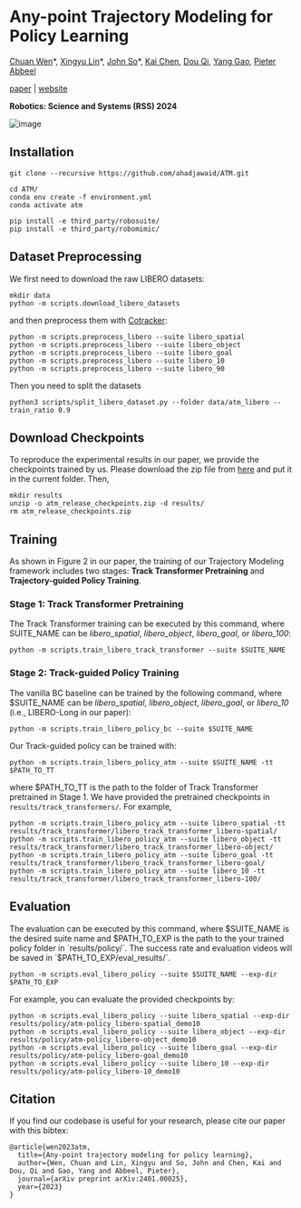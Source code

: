 # Any-point Trajectory Modeling for Policy Learning

[Chuan Wen](https://alvinwen428.github.io)\*,
[Xingyu Lin](https://xingyu-lin.github.io)\*,
[John So](https://www.johnrso.xyz/)\*,
[Kai Chen](https://ck-kai.github.io/),
[Dou Qi](https://www.cse.cuhk.edu.hk/~qdou/),
[Yang Gao](https://yang-gao.weebly.com/),
[Pieter Abbeel](https://people.eecs.berkeley.edu/~pabbeel/)

[paper](https://arxiv.org/abs/2401.00025) | [website](https://xingyu-lin.github.io/atm/)

**Robotics: Science and Systems (RSS) 2024**

![image](https://github.com/Large-Trajectory-Model/ATM/blob/main/doc/pull_figure.gif)

## Installation

```
git clone --recursive https://github.com/ahadjawaid/ATM.git

cd ATM/
conda env create -f environment.yml
conda activate atm

pip install -e third_party/robosuite/
pip install -e third_party/robomimic/
```

## Dataset Preprocessing

We first need to download the raw LIBERO datasets:

```
mkdir data
python -m scripts.download_libero_datasets
```

and then preprocess them with [Cotracker](https://arxiv.org/abs/2307.07635):

```
python -m scripts.preprocess_libero --suite libero_spatial
python -m scripts.preprocess_libero --suite libero_object
python -m scripts.preprocess_libero --suite libero_goal
python -m scripts.preprocess_libero --suite libero_10
python -m scripts.preprocess_libero --suite libero_90
```

Then you need to split the datasets
```
python3 scripts/split_libero_dataset.py --folder data/atm_libero --train_ratio 0.9
```

## Download Checkpoints

To reproduce the experimental results in our paper, we provide the checkpoints trained by us. Please download the zip file from [here](https://drive.google.com/file/d/1lG2hNG_-Etu2TG7XbGxOD40Gorj2DtLw/view?usp=sharing) and put it in the current folder. Then,

```
mkdir results
unzip -o atm_release_checkpoints.zip -d results/
rm atm_release_checkpoints.zip
```

## Training

As shown in Figure 2 in our paper, the training of our  Trajectory Modeling framework includes two stages: **Track Transformer Pretraining** and **Trajectory-guided Policy Training**.

### Stage 1: Track Transformer Pretraining

The Track Transformer training can be executed by this command, where SUITE_NAME can be *libero_spatial*, *libero_object*, *libero_goal*, or *libero_100*:

```
python -m scripts.train_libero_track_transformer --suite $SUITE_NAME
```

### Stage 2: Track-guided Policy Training

The vanilla BC baseline can be trained by the following command, where $SUITE_NAME can be *libero_spatial*, *libero_object*, *libero_goal*, or *libero_10* (i.e., LIBERO-Long in our paper):
```
python -m scripts.train_libero_policy_bc --suite $SUITE_NAME
```

Our Track-guided policy can be trained with:
```
python -m scripts.train_libero_policy_atm --suite $SUITE_NAME -tt $PATH_TO_TT
```
where $PATH_TO_TT is the path to the folder of Track Transformer pretrained in Stage 1. We have provided the pretrained checkpoints in `results/track_transformers/`. For example,
```
python -m scripts.train_libero_policy_atm --suite libero_spatial -tt results/track_transformer/libero_track_transformer_libero-spatial/
python -m scripts.train_libero_policy_atm --suite libero_object -tt results/track_transformer/libero_track_transformer_libero-object/
python -m scripts.train_libero_policy_atm --suite libero_goal -tt results/track_transformer/libero_track_transformer_libero-goal/
python -m scripts.train_libero_policy_atm --suite libero_10 -tt results/track_transformer/libero_track_transformer_libero-100/
```

## Evaluation

The evaluation can be executed by this command, where $SUITE_NAME is the desired suite name and $PATH_TO_EXP is the path to the your trained policy folder in `results/policy/`. The success rate and evaluation videos will be saved in `$PATH_TO_EXP/eval_results/`.

```
python -m scripts.eval_libero_policy --suite $SUITE_NAME --exp-dir $PATH_TO_EXP
```

For example, you can evaluate the provided checkpoints by:

```
python -m scripts.eval_libero_policy --suite libero_spatial --exp-dir results/policy/atm-policy_libero-spatial_demo10
python -m scripts.eval_libero_policy --suite libero_object --exp-dir results/policy/atm-policy_libero-object_demo10
python -m scripts.eval_libero_policy --suite libero_goal --exp-dir results/policy/atm-policy_libero-goal_demo10
python -m scripts.eval_libero_policy --suite libero_10 --exp-dir results/policy/atm-policy_libero-10_demo10
```

## Citation

If you find our codebase is useful for your research, please cite our paper with this bibtex:

```
@article{wen2023atm,
  title={Any-point trajectory modeling for policy learning},
  author={Wen, Chuan and Lin, Xingyu and So, John and Chen, Kai and Dou, Qi and Gao, Yang and Abbeel, Pieter},
  journal={arXiv preprint arXiv:2401.00025},
  year={2023}
}
```
